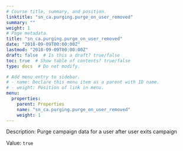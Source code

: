 ```yaml
---
# Course title, summary, and position.
linktitle: "sn_ca.purging.purge_on_user_removed"
summary: ""
weight: 1
# Page metadata.
title: "sn_ca.purging.purge_on_user_removed"
date: "2018-09-09T00:00:00Z"
lastmod: "2018-09-09T00:00:00Z"
draft: false  # Is this a draft? true/false
toc: true  # Show table of contents? true/false
type: docs  # Do not modify.

# Add menu entry to sidebar.
# - name: Declare this menu item as a parent with ID name.
# - weight: Position of link in menu.
menu:
  properties:
    parent: Properties
    name: "sn_ca.purging.purge_on_user_removed"
    weight: 1
---
```


Description: Purge campaign data for a user after user exits campaign


Value: `true`